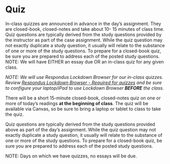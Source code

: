 # Quiz

In-class quizzes are announced in advance in the day’s assignment. They are closed-book, closed-notes and take about 10- 15 minutes of class time. Quiz questions are typically derived from the study questions provided by the instructor as part of the case assignment. While the quiz question may not exactly duplicate a study question, it usually will relate to the substance of one or more of the study questions. To prepare for a closed-book quiz, be sure you are prepared to address each of the posted study questions. NOTE: We will have EITHER an essay due OR an in-class quiz for any given class.

*NOTE: We will use Respondus Lockdown Browser for our in-class quizzes. Review [Respondus Lockdown Browser - Required for quizzes](https://canvas.upenn.edu/courses/1840993/pages/respondus-lockdown-browser-required-for-quizzes?wrap=1) and be sure to configure your laptop/iPad to use Lockdown Browser **BEFORE** the class.*

There will be a short 15-minute closed-book, closed-notes quiz on one or more of today’s readings **at the beginning of class**. The quiz will be available via Canvas, so be sure to bring a laptop or tablet to class to take the quiz.

Quiz questions are typically derived from the study questions provided above as part of the day’s assignment. While the quiz question may not exactly duplicate a study question, it usually will relate to the substance of one or more of the study questions. To prepare for a closed-book quiz, be sure you are prepared to address each of the posted study questions.

NOTE: Days on which we have quizzes, no essays will be due.
